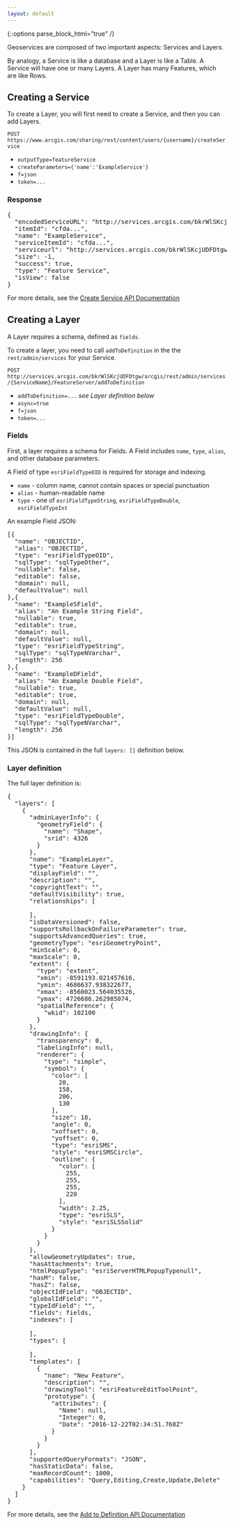 ```yaml
---
layout: default
---
```


{::options parse_block_html="true" /}

<div class="col-lg-3">


</div>

<div class="col-lg-9">

Geoservices are composed of two important aspects: Services and Layers.

By analogy, a Service is like a database and a Layer is like a Table. A Service will have one or many Layers. A Layer has many Features, which are like Rows.

## Creating a Service

To create a Layer, you will first need to create a Service, and then you can add Layers.

`POST https://www.arcgis.com/sharing/rest/content/users/{username}/createService`

- `outputType=featureService`
- `createParameters={'name':'ExampleService'}`
- `f=json`
- `token=...`

### Response

<pre>
{
  "encodedServiceURL": "http://services.arcgis.com/bkrWlSKcjUDFDtgw/arcgis/rest/services/ExampleService/FeatureServer",
  "itemId": "cfda...",
  "name": "ExampleService",
  "serviceItemId": "cfda...",
  "serviceurl": "http://services.arcgis.com/bkrWlSKcjUDFDtgw/arcgis/rest/services/ExampleService/FeatureServer",
  "size": -1,
  "success": true,
  "type": "Feature Service",
  "isView": false
}
</pre>

For more details, see the [Create Service API Documentation](http://resources.arcgis.com/en/help/arcgis-rest-api/index.html#/Create_Service/02r30000027r000000/)


## Creating a Layer

A Layer requires a schema, defined as `fields`.

To create a layer, you need to call `addToDefinition` in the the `rest/admin/services` for your Service.

`POST http://services.arcgis.com/bkrWlSKcjUDFDtgw/arcgis/rest/admin/services/{ServiceName}/FeatureServer/addToDefinition`

- `addToDefinition=...` _see Layer definition below_
- `async=true`
- `f=json`
- `token=...`

### Fields

First, a layer requires a schema for Fields. A Field includes `name`, `type`, `alias`, and other database parameters.

A Field of type `esriFieldTypeOID` is required for storage and indexing.

- `name` - column name, cannot contain spaces or special punctuation
- `alias` - human-readable name
- `type` - one of `esriFieldTypeString`, `esriFieldTypeDouble`, `esriFieldTypeInt`

An example Field JSON:

<pre>
[{
  "name": "OBJECTID",
  "alias": "OBJECTID",
  "type": "esriFieldTypeOID",
  "sqlType": "sqlTypeOther",
  "nullable": false,
  "editable": false,
  "domain": null,
  "defaultValue": null
},{
  "name": "ExampleSField",
  "alias": "An Example String Field",
  "nullable": true,
  "editable": true,
  "domain": null,
  "defaultValue": null,
  "type": "esriFieldTypeString",
  "sqlType": "sqlTypeNVarchar",
  "length": 256
},{
  "name": "ExampleDField",
  "alias": "An Example Double Field",
  "nullable": true,
  "editable": true,
  "domain": null,
  "defaultValue": null,
  "type": "esriFieldTypeDouble",
  "sqlType": "sqlTypeNVarchar",
  "length": 256
}]
</pre>

This JSON is contained in the full `layers: []` definition below.

### Layer definition

The full layer definition is:

<pre>
{
  "layers": [
    {
      "adminLayerInfo": {
        "geometryField": {
          "name": "Shape",
          "srid": 4326
        }
      },
      "name": "ExampleLayer",
      "type": "Feature Layer",
      "displayField": "",
      "description": "",
      "copyrightText": "",
      "defaultVisibility": true,
      "relationships": [

      ],
      "isDataVersioned": false,
      "supportsRollbackOnFailureParameter": true,
      "supportsAdvancedQueries": true,
      "geometryType": "esriGeometryPoint",
      "minScale": 0,
      "maxScale": 0,
      "extent": {
        "type": "extent",
        "xmin": -8591193.021457616,
        "ymin": 4686637.938322677,
        "xmax": -8560023.564035526,
        "ymax": 4726686.262985074,
        "spatialReference": {
          "wkid": 102100
        }
      },
      "drawingInfo": {
        "transparency": 0,
        "labelingInfo": null,
        "renderer": {
          "type": "simple",
          "symbol": {
            "color": [
              20,
              158,
              206,
              130
            ],
            "size": 18,
            "angle": 0,
            "xoffset": 0,
            "yoffset": 0,
            "type": "esriSMS",
            "style": "esriSMSCircle",
            "outline": {
              "color": [
                255,
                255,
                255,
                220
              ],
              "width": 2.25,
              "type": "esriSLS",
              "style": "esriSLSSolid"
            }
          }
        }
      },
      "allowGeometryUpdates": true,
      "hasAttachments": true,
      "htmlPopupType": "esriServerHTMLPopupTypenull",
      "hasM": false,
      "hasZ": false,
      "objectIdField": "OBJECTID",
      "globalIdField": "",
      "typeIdField": "",
      "fields": fields,
      "indexes": [

      ],
      "types": [

      ],
      "templates": [
        {
          "name": "New Feature",
          "description": "",
          "drawingTool": "esriFeatureEditToolPoint",
          "prototype": {
            "attributes": {
              "Name": null,
              "Integer": 0,
              "Date": "2016-12-22T02:34:51.768Z"
            }
          }
        }
      ],
      "supportedQueryFormats": "JSON",
      "hasStaticData": false,
      "maxRecordCount": 1000,
      "capabilities": "Query,Editing,Create,Update,Delete"
    }
  ]
}
</pre>

For more details, see the [Add to Definition API Documentation](http://resources.arcgis.com/en/help/arcgis-rest-api/index.html#/Add_to_Definition_Feature_Layer/02r300000228000000/)



</div>
